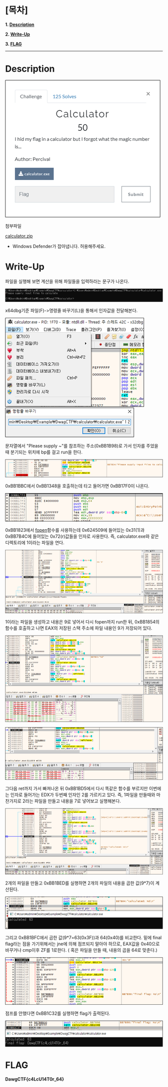 # [목차]
**1. [Description](#Description)**

**2. [Write-Up](#Write-Up)**

**3. [FLAG](#FLAG)**


***


# **Description**

![](images/2022-05-18-20-25-43.png)

첨부파일

[calculator.zip](https://github.com/2jinu/CTFnWargame/raw/main/CTF/%5B2021%5D%20DawgCTF/Calculator/file/calculator.zip)

* Windows Defender가 잡아냅니다. 허용해주세요.


# **Write-Up**

파일을 실행해 보면 계산을 위해 파일들을 입력하라는 문구가 나온다.

![](images/2022-05-18-20-25-52.png)

x64dbg기준 파일(F)->명령줄 바꾸기(L)을 통해서 인자값을 전달해본다.

![](images/2022-05-18-20-26-00.png)
![](images/2022-05-18-20-26-35.png)

문자열에서 "Please supply ~"를 참조하는 주소(0xBB1B98)로 가서 인자를 주었을 때 분기되는 위치에 bp를 걸고 run을 한다.

![](images/2022-05-18-20-26-43.png)

0xBB1BBC에서 0xBB1348을 호출하는데 타고 들어가면 0xBB17F0이 나온다.

![](images/2022-05-18-20-26-50.png)

0xBB1823에서 [fopen](https://docs.microsoft.com/ko-kr/cpp/c-runtime-library/reference/fopen-wfopen?view=msvc-160)함수를 사용하는데 0x624509에 들어있는 0x31(1)과 0xBB7B4C에 들어있는 0x72(r)값들을 인자로 사용한다. 즉, calculator.exe와 같은 디렉토리에 1이라는 파일을 연다.

![](images/2022-05-18-20-27-14.png)

1이라는 파일을 생성하고 내용은 9로 넣어서 다시 fopen까지 run한 뒤, 0xBB1854의 함수를 호출하고 나면 EAX의 저장된 스택 주소에 파일 내용인 9가 저장되어 있다.

![](images/2022-05-18-20-27-22.png)

![](images/2022-05-18-20-27-31.png)

그다음 ret까지 가서 빠져나온 뒤 0xBB1BD5에서 다시 똑같은 함수를 부르지만 이번에는 인자로 들어가는 EDX가 두번째 인자인 2를 가르키고 있다. 즉, 1파일을 만들때와 마찬가지로 2라는 파일을 만들고 내용을 7로 넣어보고 실행해본다.

![](images/2022-05-18-20-27-41.png)

2개의 파일을 만들고 0xBB1BED를 실행하면 2개의 파일의 내용을 곱한 값(9*7)이 계산된다.

![](images/2022-05-18-20-27-48.png)

그리고 0xBB1BFC에서 곱한 값(9*7=63(0x3F))과 64(0x40)를 비교한다. 밑에 final flag라는 점을 가기위해서는 jne에 의해 점프되지 말아야 하므로, EAX값을 0x40으로 바꾸거나 cmp이후 ZF를 1로한다. ( 혹은 파일을 만들 때, 내용의 곱을 64로 맞춘다.)

![](images/2022-05-18-20-27-56.png)

점프를 안했다면 0xBB1C32를 실행하면 flag가 출력된다.

![](images/2022-05-18-20-28-03.png)


# **FLAG**

**DawgCTF{c4LcU14T0r_64}**